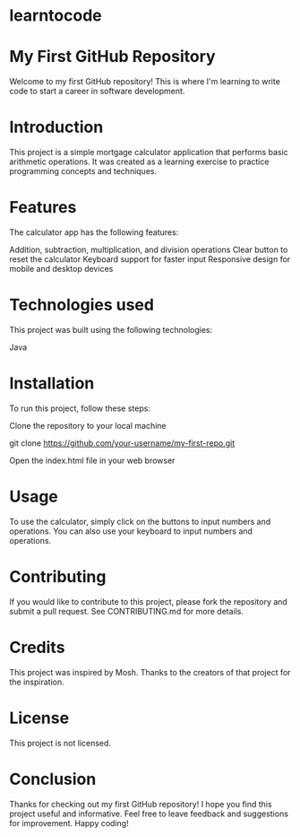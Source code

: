 # learntocode
# My First GitHub Repository
Welcome to my first GitHub repository! This is where I'm learning to write code to start a career in software development.

# Introduction
This project is a simple mortgage calculator application that performs basic arithmetic operations. It was created as a learning exercise to practice programming concepts and techniques.

# Features
The calculator app has the following features:

Addition, subtraction, multiplication, and division operations
Clear button to reset the calculator
Keyboard support for faster input
Responsive design for mobile and desktop devices
# Technologies used
This project was built using the following technologies:

Java
# Installation
To run this project, follow these steps:

Clone the repository to your local machine

 git clone https://github.com/your-username/my-first-repo.git

Open the index.html file in your web browser
# Usage
To use the calculator, simply click on the buttons to input numbers and operations. You can also use your keyboard to input numbers and operations.

# Contributing
If you would like to contribute to this project, please fork the repository and submit a pull request. See CONTRIBUTING.md for more details.

# Credits
This project was inspired by Mosh. Thanks to the creators of that project for the inspiration.

# License
This project is not licensed.

# Conclusion
Thanks for checking out my first GitHub repository! I hope you find this project useful and informative. Feel free to leave feedback and suggestions for improvement. Happy coding!

